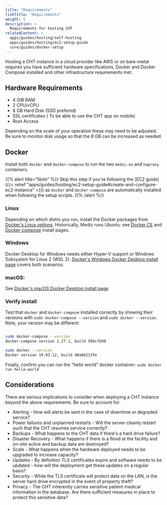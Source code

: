 ```yaml
---
title: "Requirements"
linkTitle: "Requirements"
weight: 5
description: >
  Requirements for hosting CHT
relatedContent: >
  apps/guides/hosting/self-hosting
  apps/guides/hosting/ec2-setup-guide
  core/guides/docker-setup
---
```


Hosting a CHT instance in a cloud provider like AWS or on bare-metal requires you have sufficient hardware specifications, Docker and Docker Compose installed and other infrastructure requirements met.

## Hardware Requirements

- 4 GiB RAM
- 2 CPU/vCPU
- 8 GB Hard Disk (SSD prefered)
- SSL certificates ( To be able to use the CHT app on mobile)
- Root Access 

Depending on the scale of your operation these may need to be adjusted. Be sure to monitor disk usage so that the 8 GB can be increased as needed.

##  Docker

Install both `docker` and `docker-compose` to run the two `medic-os` and `haproxy` containers.

{{% alert title="Note" %}}
Skip this step if you're following the  [EC2 guide]({{< relref "apps/guides/hosting/ec2-setup-guide#create-and-configure-ec2-instance" >}}) as `docker` and `docker-compose` are automatically installed when following the setup scripts. 
{{% /alert %}}

### Linux

Depending on which distro you run, install the Docker packages from [Docker's Linux options](https://docs.docker.com/engine/install/#server).  Historically, Medic runs Ubuntu: see [Docker CE](https://docs.docker.com/engine/install/ubuntu/) and [Docker-compose](https://docs.docker.com/compose/install/) install pages.

### Windows 

Docker Desktop for Windows needs either Hyper-V support or Windows Subsystem for Linux 2 (WSL 2).  [Docker's Windows Docker Desktop install page](https://docs.docker.com/docker-for-windows/install/) covers both scenarios. 

### macOS:

See [Docker's macOS Docker Desktop install page](https://docs.docker.com/docker-for-mac/install/).

### Verify install

Test that `docker` and `docker-compose` installed correctly by showing their versions with `sudo docker-compose --version` and `sudo docker --version`. Note, your version may be different:

```bash

sudo docker-compose --version
docker-compose version 1.27.1, build 509cfb99

sudo docker --version
Docker version 19.03.12, build 48a66213fe
```

Finally, confirm you can run the "hello world" docker container: `sudo docker run hello-world`

## Considerations

There are serious implications to consider when deploying a CHT instance beyond the above requirements.  Be sure to account for:

* Alerting - How will alerts be sent in the case of downtime or degraded service? 
* Power failures and unplanned restarts - Will the server cleanly restart such that the CHT resumes service correctly?
* Backups - What happens to the CHT data if there's a hard drive failure?  
* Disaster Recovery - What happens if there is a flood at the facility and on-site active and backup data are destroyed?
* Scale - What happens when the hardware deployed needs to be upgraded to increase capacity?
* Updates - By definition TLS certificates expire and software needs to be updated - how will the deployment get these updates on a regular basis?
* Security - While the TLS certificate will protect data on the LAN, is the server hard drive encrypted in the event of property theft? 
* Privacy - The CHT inherently carries sensitive patient medical information in the database. Are there sufficient measures in place to protect this sensitive data?  